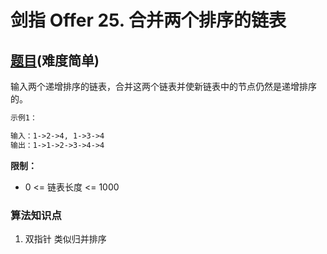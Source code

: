 # 剑指 Offer 25. 合并两个排序的链表

## [题目](https://leetcode-cn.com/problems/he-bing-liang-ge-pai-xu-de-lian-biao-lcof/)(难度简单)

输入两个递增排序的链表，合并这两个链表并使新链表中的节点仍然是递增排序的。

~~~markdown
示例1：

输入：1->2->4, 1->3->4
输出：1->1->2->3->4->4
~~~

**限制：**
- 0 <= 链表长度 <= 1000

### 算法知识点
1. 双指针
类似归并排序